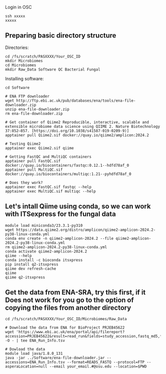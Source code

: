 Login in OSC
```shell
ssh xxxxx
xxxxx
````

## Preparing basic directory structure
Directories:
```shell
cd /fs/scratch/PASXXXX/Your_OSC_ID
mkdir Microbiomes
cd Microbiomes
mkdir Raw_Data Software QC Bacterial Fungal
```
Installing software:
```shell
cd Software

# ENA FTP downloader
wget http://ftp.ebi.ac.uk/pub/databases/ena/tools/ena-file-downloader.zip
unzip ena-file-downloader.zip
rm ena-file-downloader.zip

# Get container of Qiime2 Reproducible, interactive, scalable and extensible microbiome data science using QIIME 2. Nature Biotechnology 37:852–857. [https://doi.org/10.1038/s41587-019-0209-9)]
apptainer pull Qiime2.sif docker://quay.io/qiime2/amplicon:2024.2

# Testing Qiime2
apptainer exec Qiime2.sif qiime

# Getting FastQC and MultiQC containers
apptainer pull FastQC.sif docker://quay.io/biocontainers/fastqc:0.12.1--hdfd78af_0
apptainer pull MultiQC.sif docker://quay.io/biocontainers/multiqc:1.21--pyhdfd78af_0

# Does they work?
apptainer exec FastQC.sif fastqc --help
apptainer exec MultiQC.sif multiqc --help
```

## Let's intall Qiime using conda, so we can work with ITSexpress for the fungal data
```shell
module load miniconda3/23.3.1-py310
wget https://data.qiime2.org/distro/amplicon/qiime2-amplicon-2024.2-py38-linux-conda.yml
conda env create -n qiime2-amplicon-2024.2 --file qiime2-amplicon-2024.2-py38-linux-conda.yml
rm qiime2-amplicon-2024.2-py38-linux-conda.yml
conda activate qiime2-amplicon-2024.2
qiime --help
conda install -c bioconda itsxpress
pip install q2-itsxpress
qiime dev refresh-cache
qiime
qiime q2-itsxpress
```

## Get the data from ENA-SRA, try this first, if it Does not work for you go to the option of copying the files from another directory
```shell
cd /fs/scratch/PASXXXX/Your_OSC_ID/Microbiomes/Raw_Data

# Download the data from ENA for BioProject PRJEB45622
wget 'https://www.ebi.ac.uk/ena/portal/api/filereport?accession=PRJEB45622&result=read_run&fields=study_accession,fastq_md5,fastq_ftp,sample_alias,sample_title&format=tsv&download=true&limit=0' -O - | tee ENA_Run_Info.tsv

# Dowload the data
module load java/1.8.0_131
java -jar ../Software/ena-file-downloader.jar --accessions=ENA_Run_Info.tsv --format=READS_FASTQ --protocol=FTP --asperaLocation=null --email your_email.#@osu.edu --location=$PWD
